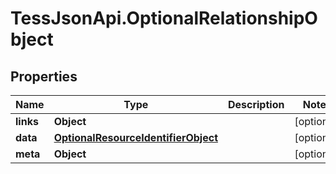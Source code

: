 # TessJsonApi.OptionalRelationshipObject

## Properties

Name | Type | Description | Notes
------------ | ------------- | ------------- | -------------
**links** | **Object** |  | [optional] 
**data** | [**OptionalResourceIdentifierObject**](OptionalResourceIdentifierObject.md) |  | [optional] 
**meta** | **Object** |  | [optional] 


